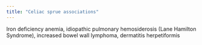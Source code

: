 ```yaml
---
title: "Celiac sprue associations"
---
```

Iron deficiency anemia, idiopathic pulmonary hemosiderosis (Lane Hamilton Syndrome), increased bowel wall lymphoma, dermatitis herpetiformis

